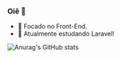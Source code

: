 ### Oiê 👋


- 🔭 Focado no Front-End.
- 🌱 Atualmente estudando Laravel!

![Anurag's GitHub stats](https://github-readme-stats.vercel.app/api?username=luiz-maciel&show_icons=true&theme=radical)

